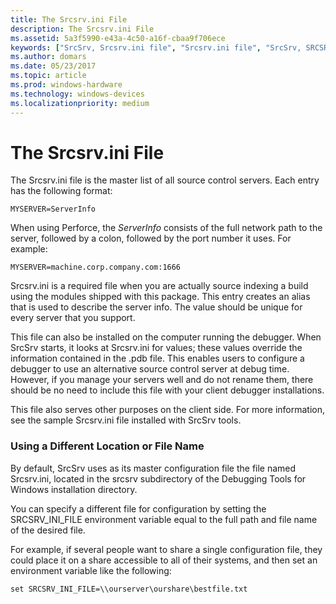 ```yaml
---
title: The Srcsrv.ini File
description: The Srcsrv.ini File
ms.assetid: 5a3f5990-e43a-4c50-a16f-cbaa9f706ece
keywords: ["SrcSrv, Srcsrv.ini file", "Srcsrv.ini file", "SrcSrv, SRCSRV_INI_FILE environment variable", "SRCSRV_INI_FILE environment variable"]
ms.author: domars
ms.date: 05/23/2017
ms.topic: article
ms.prod: windows-hardware
ms.technology: windows-devices
ms.localizationpriority: medium
---
```


# The Srcsrv.ini File


The Srcsrv.ini file is the master list of all source control servers. Each entry has the following format:

```
MYSERVER=ServerInfo
```

When using Perforce, the *ServerInfo* consists of the full network path to the server, followed by a colon, followed by the port number it uses. For example:

```
MYSERVER=machine.corp.company.com:1666
```

Srcsrv.ini is a required file when you are actually source indexing a build using the modules shipped with this package. This entry creates an alias that is used to describe the server info. The value should be unique for every server that you support.

This file can also be installed on the computer running the debugger. When SrcSrv starts, it looks at Srcsrv.ini for values; these values override the information contained in the .pdb file. This enables users to configure a debugger to use an alternative source control server at debug time. However, if you manage your servers well and do not rename them, there should be no need to include this file with your client debugger installations.

This file also serves other purposes on the client side. For more information, see the sample Srcsrv.ini file installed with SrcSrv tools.

### <span id="using_a_different_location_or_file_name"></span><span id="USING_A_DIFFERENT_LOCATION_OR_FILE_NAME"></span>Using a Different Location or File Name

By default, SrcSrv uses as its master configuration file the file named Srcsrv.ini, located in the srcsrv subdirectory of the Debugging Tools for Windows installation directory.

You can specify a different file for configuration by setting the SRCSRV\_INI\_FILE environment variable equal to the full path and file name of the desired file.

For example, if several people want to share a single configuration file, they could place it on a share accessible to all of their systems, and then set an environment variable like the following:

```
set SRCSRV_INI_FILE=\\ourserver\ourshare\bestfile.txt
```

 

 





